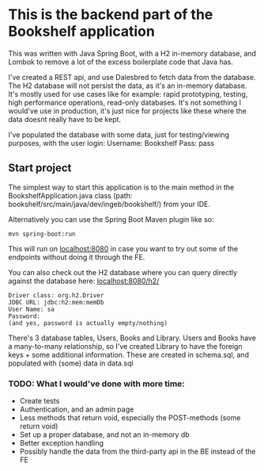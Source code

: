 # This is the backend part of the Bookshelf application
This was written with Java Spring Boot, with a H2 in-memory database, and Lombok to remove a lot of the excess boilerplate code that Java has.

I've created a REST api, and use Dalesbred to fetch data from the database.
The H2 database will not persist the data, as it's an in-memory database. It's mostly used for use cases like for example: rapid prototyping, testing, high performance operations, read-only databases. It's not something I would've use in production, it's just nice for projects like these where the data doesnt really have to be kept.

I've populated the database with some data, just for testing/viewing purposes, with the user login:
Username: Bookshelf
Pass: pass


## Start project
The simplest way to start this application is to the main method in the BookshelfApplication.java class (path: bookshelf/src/main/java/dev/ingeb/bookshelf/) from your IDE.

Alternatively you can use the Spring Boot Maven plugin like so:

```mvn spring-boot:run```



This will run on [localhost:8080](http://localhost:8080/) in case you want to try out some of the endpoints without doing it through the FE.

You can also check out the H2 database where you can query directly against the database here: [localhost:8080/h2/](http://localhost:8080/h2/)
```
Driver class: org.h2.Driver
JDBC URL: jdbc:h2:mem:memDb
User Name: sa
Password:
(and yes, password is actually empty/nothing)
```

There's 3 database tables, Users, Books and Library. Users and Books have a many-to-many relationship, so I've created Library to have the foreign keys + some additional information.
These are created in schema.sql, and populated with (some) data in data.sql

### TODO: What I would've done with more time:
- Create tests
- Authentication, and an admin page
- Less methods that return void, especially the POST-methods (some return void)
- Set up a proper database, and not an in-memory db
- Better exception handling
- Possibly handle the data from the third-party api in the BE instead of the FE
